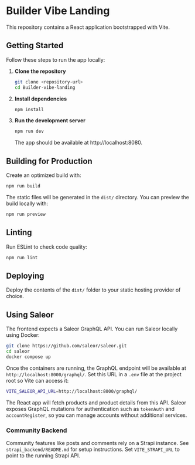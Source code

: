 # Builder Vibe Landing

This repository contains a React application bootstrapped with Vite.

## Getting Started

Follow these steps to run the app locally:

1. **Clone the repository**
   ```bash
   git clone <repository-url>
   cd Builder-vibe-landing
   ```
2. **Install dependencies**
   ```bash
   npm install
   ```
3. **Run the development server**
   ```bash
   npm run dev
   ```
   The app should be available at http://localhost:8080.

## Building for Production

Create an optimized build with:

```bash
npm run build
```

The static files will be generated in the `dist/` directory. You can preview the build locally with:

```bash
npm run preview
```

## Linting

Run ESLint to check code quality:

```bash
npm run lint
```

## Deploying

Deploy the contents of the `dist/` folder to your static hosting provider of choice.


## Using Saleor

The frontend expects a Saleor GraphQL API. You can run Saleor locally using Docker:

```bash
git clone https://github.com/saleor/saleor.git
cd saleor
docker compose up
```

Once the containers are running, the GraphQL endpoint will be available at
`http://localhost:8000/graphql/`. Set this URL in a `.env` file at the project
root so Vite can access it:

```bash
VITE_SALEOR_API_URL=http://localhost:8000/graphql/
```

The React app will fetch products and product details from this API. Saleor exposes GraphQL mutations for authentication such as `tokenAuth` and `accountRegister`, so you can manage accounts without additional services.

### Community Backend

Community features like posts and comments rely on a Strapi instance. See `strapi_backend/README.md` for setup instructions. Set `VITE_STRAPI_URL` to point to the running Strapi API.

